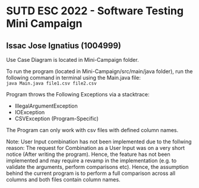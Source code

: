 # SUTD ESC 2022 - Software Testing Mini Campaign
## Issac Jose Ignatius (1004999)


Use Case Diagram is located in Mini-Campaign folder.

To run the program (located in Mini-Campaign/src/main/java folder), run the following command in terminal using the Main.java file: \
`java Main.java file1.csv file2.csv`

Program throws the Following Exceptions via a stacktrace:
- IllegalArgumentException
- IOException
- CSVException (Program-Specific)

The Program can only work with csv files with defined column names.

Note: User Input combination has not been implemented due to the follwing reason: The request for Combination as a User Input was on a very short notice (After writing the program). Hence, the feature has not been implemented and may require a revamp in the implementation (e.g. to validate the arguments, perform comparisons etc). Hence, the assumption behind the current program is to perform a full comparison across all columns and both files contain column names.
